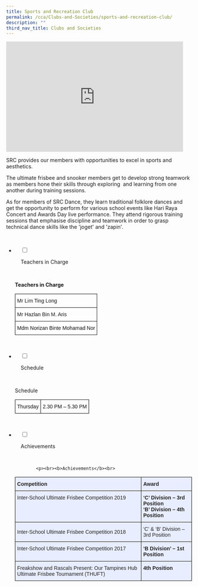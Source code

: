 ```yaml
---
title: Sports and Recreation Club
permalink: /cca/Clubs-and-Societies/sports-and-recreation-club/
description: ""
third_nav_title: Clubs and Societies
---
```

<iframe allowfullscreen="true" height="299" width="480" frameborder="0"  src="https://docs.google.com/presentation/d/e/2PACX-1vRC5TdJTU18Av9qum5j9h8ce4Vy8ZUgi3Bv0YMe-wPx5peii3C6En8xE3RNLtqgiuqrIC0yanCgym7p/embed?start=false&loop=false&delayms=3000"></iframe>

SRC provides our members with opportunities to excel in sports and aesthetics. 

The ultimate frisbee and snooker members get to develop strong teamwork as members hone their skills through exploring  and learning from one another during training sessions.

As for members of SRC Dance, they learn traditional folklore dances and get the opportunity to perform for various school events like Hari Raya Concert and Awards Day live performance. They attend rigorous training sessions that emphasise discipline and teamwork in order to grasp technical dance skills like the 'joget' and 'zapin'.

<ul class="jekyllcodex_accordion">

  <li>

    <input type="checkbox" id="accordion1">

    <label for="accordion1">Teachers in Charge</label>

    <div>

<p> <b>Teachers in Charge</b><br>
				
<style type="text/css">
.tg  {border-collapse:collapse;border-spacing:0;}
.tg td{border-color:black;border-style:solid;border-width:1px;font-family:Arial, sans-serif;font-size:14px;
  overflow:hidden;padding:10px 5px;word-break:normal;}
.tg th{border-color:black;border-style:solid;border-width:1px;font-family:Arial, sans-serif;font-size:14px;
  font-weight:normal;overflow:hidden;padding:10px 5px;word-break:normal;}
.tg .tg-lyvw{color:#111;text-align:left;vertical-align:top}
.tg .tg-0lax{text-align:left;vertical-align:top}
</style>
<table class="tg">
<thead>
  <tr>
    <th class="tg-0lax">Mr Lim Ting Long</th>
  </tr>
</thead>
<tbody>
  <tr>
    <td class="tg-0lax">Mr Hazlan Bin M. Aris</td>
  </tr>
  <tr>
    <td class="tg-lyvw"><span style="color:#111">Mdm Norizan Binte Mohamad Nor</span><br></td>
  </tr>
</tbody>
</table>			
</p>

    </div>

</li>
	<li>

    <input type="checkbox" id="accordion2">

    <label for="accordion2">Schedule </label>

    <div>

<p>Schedule<br> 
<style type="text/css">
.tg  {border-collapse:collapse;border-spacing:0;}
.tg td{border-color:black;border-style:solid;border-width:1px;font-family:Arial, sans-serif;font-size:14px;
  overflow:hidden;padding:10px 5px;word-break:normal;}
.tg th{border-color:black;border-style:solid;border-width:1px;font-family:Arial, sans-serif;font-size:14px;
  font-weight:normal;overflow:hidden;padding:10px 5px;word-break:normal;}
.tg .tg-lyvw{color:#111;text-align:left;vertical-align:top}
</style>
<table class="tg">
<thead>
  <tr>
    <td class="tg-lyvw">Thursday</td>
    <td class="tg-lyvw">2.30 PM – 5.30 PM</td>
  </tr>
</thead>
</table>
			</p>

    </div>

</li>
	
<li>

    <input type="checkbox" id="accordion3">

    <label for="accordion3">Achievements</label>

    <div>

			<p><br><b>Achievements</b><br>
<style type="text/css">
.tg  {border-collapse:collapse;border-spacing:0;}
.tg td{border-color:black;border-style:solid;border-width:1px;font-family:Arial, sans-serif;font-size:14px;
  overflow:hidden;padding:10px 5px;word-break:normal;}
.tg th{border-color:black;border-style:solid;border-width:1px;font-family:Arial, sans-serif;font-size:14px;
  font-weight:normal;overflow:hidden;padding:10px 5px;word-break:normal;}
.tg .tg-vqm8{background-color:#E8EDFF;color:#222;text-align:left;vertical-align:top}
.tg .tg-u05r{background-color:#E8EDFF;color:#222;font-weight:bold;text-align:left;vertical-align:top}
.tg .tg-lr6o{background-color:#E8EDFF;color:#222;text-align:left;vertical-align:middle}
</style>
<table class="tg">
<thead>
  <tr>
    <th class="tg-u05r">Competition</th>
    <th class="tg-u05r">Award</th>
  </tr>
</thead>
<tbody>
  <tr>
    <td class="tg-vqm8"> Inter-School Ultimate Frisbee Competition 2019<br></td>
    <td class="tg-u05r"> ‘C’ Division – 3rd Position<br> ‘B’ Division – 4th Position</td>
  </tr>
  <tr>
    <td class="tg-lr6o"><span style="color:#222"> Inter-School Ultimate Frisbee Competition 2018</span></td>
    <td class="tg-lr6o"><span style="color:#222"> </span>‘C’ &amp; ‘B’ Division – 3rd Position</td>
  </tr>
  <tr>
    <td class="tg-vqm8">Inter-School Ultimate Frisbee Competition 2017</td>
    <td class="tg-u05r"> ‘B Division’ – 1st Position</td>
  </tr>
  <tr>
    <td class="tg-vqm8">Freakshow and Rascals Present: Our Tampines Hub Ultimate Frisbee Tournament (THUFT)</td>
    <td class="tg-u05r"> 4th Position</td>
  </tr>
</tbody>
</table>
			</p>
			
    </div>

</li>
	
	

	
</ul>